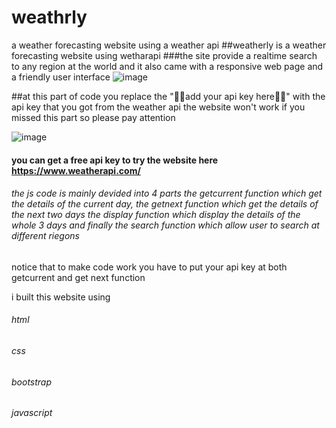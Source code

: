 # weathrly
a weather forecasting website using a weather api 
##weatherly is a weather forecasting website using wetharapi
###the site provide a realtime search to any region at the world and it also came with a responsive web page and a friendly user interface
![image](https://user-images.githubusercontent.com/103288130/196002076-dbf986f6-ef0b-4a04-821f-307439f3a566.png)


##at this part of code you replace the "🔴🔴add your api key here🔴🔴" with the api key that you got from the weather api the website won't work if you missed this part so please pay attention 

![image](https://user-images.githubusercontent.com/103288130/196002032-832958b8-817d-4861-84a2-74f3fcd7f918.png)

#### you can get a free api key to try the website here https://www.weatherapi.com/

###### the js code is mainly devided into 4 parts the getcurrent function which get the details of the current day, the getnext function which get the details of the next two days the display function which display the details of the whole 3 days and finally the search function which allow user to search at different riegons
notice that to make code work you have to put your api key at both getcurrent and get next function

i built this website using 
###### html
###### css
###### bootstrap
###### javascript
